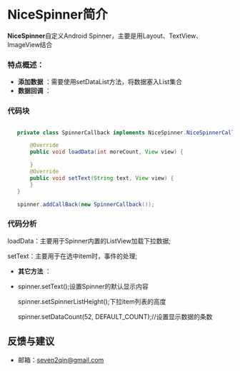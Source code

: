 # NiceSpinner简介


**NiceSpinner**自定义Android Spinner，主要是用Layout、TextView、ImageView结合
### 特点概述：
- **添加数据** ：需要使用setDataList方法，将数据塞入List集合
- **数据回调** ：
### 代码块
```java

   private class SpinnerCallback implements NiceSpinner.NiceSpinnerCallBack {

       @Override
       public void loadData(int moreCount, View view) {

       }
       @Override
       public void setText(String text, View view) {
       }
   }

   spinner.addCallBack(new SpinnerCallback());
```
### 代码分析
   loadData：主要用于Spinner内置的ListView加载下拉数据;

   setText：主要用于在选中item时，事件的处理;
- **其它方法** ：
-
   spinner.setText();设置Spinner的默认显示内容

   spinner.setSpinnerListHeight();下拉item列表的高度

   spinner.setDataCount(52, DEFAULT_COUNT);//设置显示数据的条数

## 反馈与建议
- 邮箱：<seven2qin@gmail.com>
